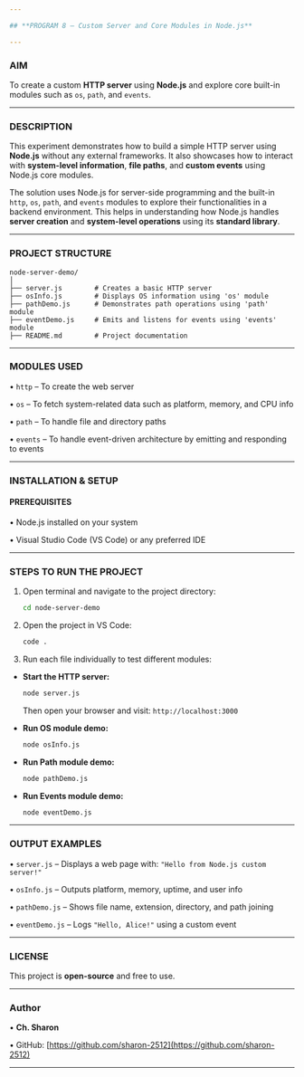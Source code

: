 ```yaml
---

## **PROGRAM 8 – Custom Server and Core Modules in Node.js**

---
```


### **AIM**

To create a custom **HTTP server** using **Node.js** and explore core built-in modules such as `os`, `path`, and `events`. 

---

### **DESCRIPTION**

This experiment demonstrates how to build a simple HTTP server using **Node.js** without any external frameworks. It also showcases how to interact with **system-level information**, **file paths**, and **custom events** using Node.js core modules.

The solution uses Node.js for server-side programming and the built-in `http`, `os`, `path`, and `events` modules to explore their functionalities in a backend environment. This helps in understanding how Node.js handles **server creation** and **system-level operations** using its **standard library**.

---

### **PROJECT STRUCTURE**

```
node-server-demo/
│
├── server.js        # Creates a basic HTTP server
├── osInfo.js        # Displays OS information using 'os' module
├── pathDemo.js      # Demonstrates path operations using 'path' module
├── eventDemo.js     # Emits and listens for events using 'events' module
├── README.md        # Project documentation
```

---

### **MODULES USED**

• `http` – To create the web server

• `os` – To fetch system-related data such as platform, memory, and CPU info

• `path` – To handle file and directory paths

• `events` – To handle event-driven architecture by emitting and responding to events

---

### **INSTALLATION & SETUP**

#### **PREREQUISITES**

• Node.js installed on your system

• Visual Studio Code (VS Code) or any preferred IDE

---

### **STEPS TO RUN THE PROJECT**

1. Open terminal and navigate to the project directory:

   ```bash
   cd node-server-demo
   ```

2. Open the project in VS Code:

   ```bash
   code .
   ```

3. Run each file individually to test different modules:

* **Start the HTTP server:**

  ```bash
  node server.js
  ```

  Then open your browser and visit:
  `http://localhost:3000`

* **Run OS module demo:**

  ```bash
  node osInfo.js
  ```

* **Run Path module demo:**

  ```bash
  node pathDemo.js
  ```

* **Run Events module demo:**

  ```bash
  node eventDemo.js
  ```

---

### **OUTPUT EXAMPLES**

• `server.js` – Displays a web page with:
`"Hello from Node.js custom server!"`

• `osInfo.js` – Outputs platform, memory, uptime, and user info

• `pathDemo.js` – Shows file name, extension, directory, and path joining

• `eventDemo.js` – Logs `"Hello, Alice!"` using a custom event

---

### **LICENSE**

This project is **open-source** and free to use.

---

### **Author**

• **Ch. Sharon**

• GitHub: [https://github.com/sharon-2512](https://github.com/sharon-2512)

---
